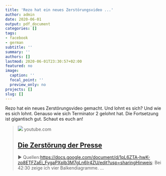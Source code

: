 ```yaml
---
title: 'Rezo hat ein neues Zerstörungsvideo ...'
author: admin
date: 2020-06-01
output: pdf_document
categories: []
tags:
- facebook
- german
subtitle: ''
summary: ''
authors: []
lastmod: 2020-06-01T23:30:57+02:00
featured: no
image:
  caption: ''
  focal_point: ''
  preview_only: no
projects: []
slug: []
---
```

Rezo hat ein neues Zerstörungsvideo gemacht. Und lohnt es sich? Und wie es sich lohnt. Genauso wie sich Terminator 2 gelohnt hat. Die Fortsetzung ist gigantisch gut. Schaut es euch an!
> [![](https://i.ytimg.com/vi/hkncijUZGKA/maxresdefault.jpg)](https://www.youtube.com/watch?v=hkncijUZGKA)
> youtube.com
> ## [Die Zerstörung der Presse](https://www.youtube.com/watch?v=hkncijUZGKA)
>
>► Quellen:https://docs.google.com/document/d/1pL6ZTA-hwK-zp8ETFZaEi_FygaPXplb3M7gLn6Ir4ZU/edit?usp=sharingHinweis: Bei 42:30 zeige ich vier Balkendiagramme. ...

